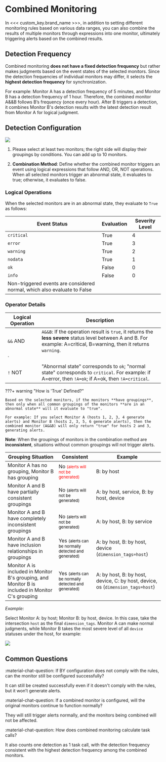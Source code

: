 # Combined Monitoring

In <<< custom_key.brand_name >>>, in addition to setting different monitoring rules based on various data ranges, you can also combine the results of multiple monitors through expressions into one monitor, ultimately triggering alerts based on the combined results.

## Detection Frequency

Combined monitoring **does not have a fixed detection frequency** but rather makes judgments based on the event states of the selected monitors. Since the detection frequencies of individual monitors may differ, it selects the **highest detection frequency** for synchronization.

For example: Monitor A has a detection frequency of 5 minutes, and Monitor B has a detection frequency of 1 hour. Therefore, the combined monitor A&&B follows B’s frequency (once every hour). After B triggers a detection, it combines Monitor B's detection results with the latest detection result from Monitor A for logical judgment.

## Detection Configuration

![](../img/combine-1.png)

1. Please select at least two monitors; the right side will display their groupings by conditions. You can add up to 10 monitors.

2. **Combination Method**: Define whether the combined monitor triggers an event using logical expressions that follow AND, OR, NOT operations. When all selected monitors trigger an abnormal state, it evaluates to true; otherwise, it evaluates to false.

### Logical Operations

When the selected monitors are in an abnormal state, they evaluate to `True` as follows:

| Event Status | Evaluation | Severity Level |
| --- | --- | --- |
| `critical` | True | 4 |
| `error` | True | 3 |
| `warning` | True | 2 |
| `nodata` | True | 1 |
| `ok` | False | 0 |
| `info` | False | 0 |
| Non-triggered events are considered normal, which also evaluate to False |  | |

### Operator Details

| Logical Operation | Description |
| --- | --- |
| `&&` AND | `A&&B`: If the operation result is `true`, it returns the **less severe** status level between A and B. For example: A=critical, B=warning, then it returns `warning`. |
| `||` OR | `A||B`: If the operation result is `true`, it returns the **more severe** status level between A and B. For example: A=critical, B=warning, then it returns `critical`. |
| `!` NOT | "Abnormal state" corresponds to `ok`; "normal state" corresponds to `critical`. For example: if A=error, then `!A=ok`; if A=ok, then `!A=critical`. |

???+ warning "How is 'True' Defined?"

    Based on the selected monitors, if the monitors **have groupings**, then only when all common groupings of the monitors **are in an abnormal state** will it evaluate to "true".

    For example: If you select Monitor A (hosts 1, 2, 3, 4 generate alerts) and Monitor B (hosts 2, 3, 5, 6 generate alerts), then the combined monitor (A&&B) will only return "true" for hosts 2 and 3, generating alerts.

**Note**: When the groupings of monitors in the combination method are **inconsistent**, situations without common groupings will not trigger alerts.

| Grouping Situation | Consistent | Example |
| --- | --- | --- |
| Monitor A has no grouping, Monitor B has grouping | No <font color=red size=2>(alerts will not be generated)</font> | B: by host |
| Monitor A and B have partially consistent groupings | No <font color=2 size=2>(alerts will not be generated)</font> | A: by host, service, B: by host, device |
| Monitor A and B have completely inconsistent groupings | No <font color=2 size=2>(alerts will not be generated)</font> | A: by host, B: by service |
| Monitor A and B have inclusion relationships in groupings | Yes <font color=2 size=2>(alerts can be normally detected and generated)</font> | A: by host, B: by host, device (`dimension_tags=host`) |
| Monitor A is included in Monitor B's grouping, and Monitor B is included in Monitor C's grouping | Yes <font color=2 size=2>(alerts can be normally detected and generated)</font> | A: by host, B: by host, device, C: by host, device, os (`dimension_tags=host`) |

*Example:*

Select Monitor A: by host; Monitor B: by host, device. In this case, take the intersection `host` as the final `dimension_tags`. Monitor A can make normal judgments, while Monitor B takes the most severe level of all `device` statuses under the host, for example:

![](../img/no-alert.png)

## Common Questions

:material-chat-question: If BY configuration does not comply with the rules, can the monitor still be configured successfully?

It can still be created successfully even if it doesn't comply with the rules, but it won’t generate alerts.

:material-chat-question: If a combined monitor is configured, will the original monitors continue to function normally?

They will still trigger alerts normally, and the monitors being combined will not be affected.

:material-chat-question: How does combined monitoring calculate task calls?

It also counts one detection as 1 task call, with the detection frequency consistent with the highest detection frequency among the combined monitors.